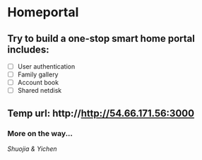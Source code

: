 # Homeportal
## Try to build a one-stop smart home portal includes:
- [ ] User authentication
- [ ] Family gallery
- [ ] Account book
- [ ] Shared netdisk

## Temp url: http://http://54.66.171.56:3000

### More on the way...

*Shuojia & Yichen*
